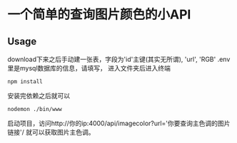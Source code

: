 # 一个简单的查询图片颜色的小API

## Usage

download下来之后手动建一张表，字段为'id'主键(其实无所谓), 'url', 'RGB'
.env里是mysql数据库的信息，请填写，
进入文件夹后进入终端

```
npm install
```

安装完依赖之后就可以

```
nodemon ./bin/www
```
启动项目，访问http://你的ip:4000/api/imagecolor?url='你要查询主色调的图片链接'/ 就可以获取图片主色调。
